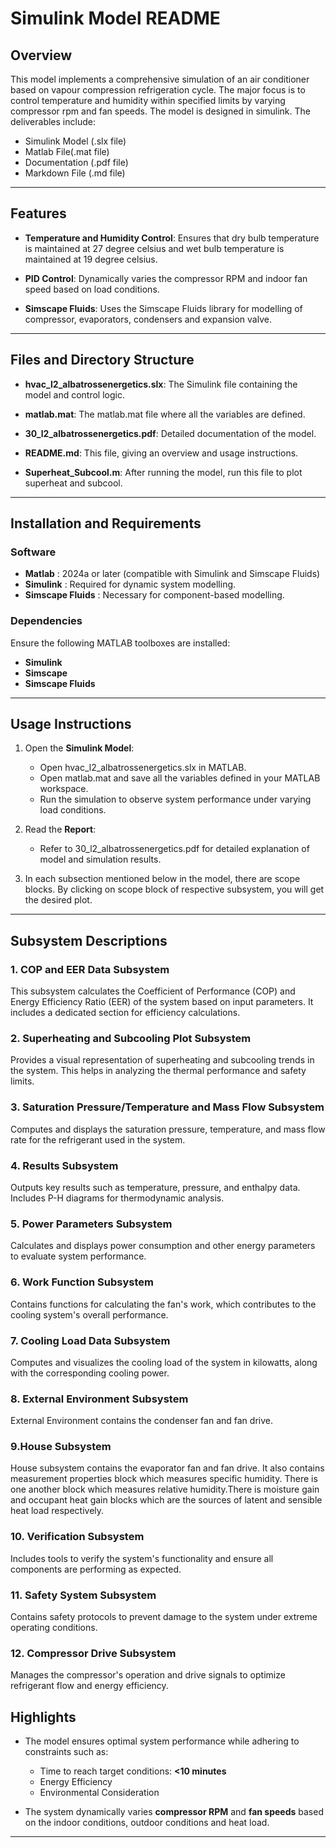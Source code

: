 # Simulink Model README

## Overview
This model implements a comprehensive simulation of an air conditioner based on vapour compression refrigeration cycle. The major focus is to control temperature and humidity within specified limits by varying compressor rpm and fan speeds. The model is designed in simulink. The deliverables include:
- Simulink Model (.slx file)
- Matlab File(.mat file)
- Documentation (.pdf file)
- Markdown File (.md file)

---

## Features 

- **Temperature and Humidity Control**: Ensures that dry bulb temperature is maintained at 27 degree celsius and wet bulb temperature is maintained at 19 degree celsius.

- **PID Control**: Dynamically varies the compressor RPM and indoor fan speed based on load conditions.

- **Simscape Fluids**: Uses the Simscape Fluids library for modelling of compressor, evaporators, condensers and expansion valve.

---

## Files and Directory Structure

- **hvac_l2_albatrossenergetics.slx**: The Simulink file containing the model and control logic.

- **matlab.mat**: The matlab.mat file where all the variables are defined.

- **30_l2_albatrossenergetics.pdf**: Detailed documentation of the model.

- **README.md**: This file, giving an overview and usage instructions.

- **Superheat_Subcool.m**: After running the model, run this file to plot superheat and subcool.

---

## Installation and Requirements

### **Software** 

- **Matlab** : 2024a or later (compatible with Simulink and Simscape Fluids)
- **Simulink** : Required for dynamic system modelling.
- **Simscape Fluids** : Necessary for component-based modelling.

### **Dependencies**
Ensure the following MATLAB toolboxes are installed:
- **Simulink**
- **Simscape**
- **Simscape Fluids**

---

## Usage Instructions

1. Open the **Simulink Model**:
   - Open hvac_l2_albatrossenergetics.slx in MATLAB.
   - Open matlab.mat and save all the variables defined in your MATLAB workspace.
   - Run the simulation to observe system performance under varying load conditions.

2. Read the **Report**:
    - Refer to 30_l2_albatrossenergetics.pdf for detailed explanation of model and simulation results.

3. In each subsection mentioned below in the model, there are scope blocks. By clicking on scope block of respective subsystem, you will get the desired plot.

---

## Subsystem Descriptions

### 1. COP and EER Data Subsystem
This subsystem calculates the Coefficient of Performance (COP) and Energy Efficiency Ratio (EER) of the system based on input parameters. It includes a dedicated section for efficiency calculations.

### 2. Superheating and Subcooling Plot Subsystem
Provides a visual representation of superheating and subcooling trends in the system. This helps in analyzing the thermal performance and safety limits.

### 3. Saturation Pressure/Temperature and Mass Flow Subsystem
Computes and displays the saturation pressure, temperature, and mass flow rate for the refrigerant used in the system.

### 4. Results Subsystem
Outputs key results such as temperature, pressure, and enthalpy data. Includes P-H diagrams for thermodynamic analysis.

### 5. Power Parameters Subsystem
Calculates and displays power consumption and other energy parameters to evaluate system performance.

### 6. Work Function Subsystem
Contains functions for calculating the fan's work, which contributes to the cooling system's overall performance.

### 7. Cooling Load Data Subsystem
Computes and visualizes the cooling load of the system in kilowatts, along with the corresponding cooling power.

### 8. External Environment Subsystem
External Environment contains the condenser fan and fan drive. 

### 9.House Subsystem
House subsystem contains the evaporator fan and fan drive. It also contains measurement properties block which measures specific humidity. There is one another block which measures relative humidity.There is moisture gain and occupant heat gain blocks which are the sources of latent and sensible heat load respectively.

### 10. Verification Subsystem
Includes tools to verify the system's functionality and ensure all components are performing as expected.

### 11. Safety System Subsystem
Contains safety protocols to prevent damage to the system under extreme operating conditions.

### 12. Compressor Drive Subsystem
Manages the compressor's operation and drive signals to optimize refrigerant flow and energy efficiency.





## Highlights

- The model ensures optimal system performance while adhering to constraints such as:
  - Time to reach target conditions: **<10 minutes**
  - Energy Efficiency
  - Environmental Consideration

  
- The system dynamically varies **compressor RPM** and **fan speeds** based on the indoor conditions, outdoor conditions and heat load.

---

